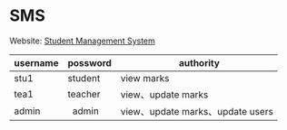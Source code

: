 # SMS
Website: <a href="http://52.26.82.166:8080/SMS/">Student Management System</a>

username  |  possword  |            authority
----------|------------|---------------------------------
   stu1   |   student  |            view marks
   tea1   |   teacher  |        view、update marks
  admin   |    admin   |  view、update marks、update users
